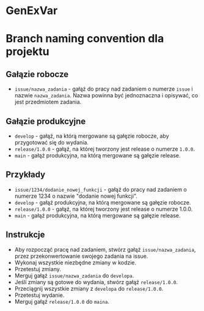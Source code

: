# GenExVar

# Branch naming convention dla projektu

## Gałązie robocze

* `issue/nazwa_zadania` - gałąź do pracy nad zadaniem o numerze `issue` i nazwie `nazwa_zadania`. Nazwa powinna być jednoznaczna i opisywać, co jest przedmiotem zadania.

## Gałązie produkcyjne

* `develop` - gałąź, na którą mergowane są gałęzie robocze, aby przygotować się do wydania.
* `release/1.0.0` - gałąź, na której tworzony jest release o numerze `1.0.0`.
* `main` - gałąź produkcyjna, na którą mergowane są gałęzie release.

## Przykłady

* `issue/1234/dodanie_nowej_funkcji` - gałąź do pracy nad zadaniem o numerze 1234 o nazwie "dodanie nowej funkcji".
* `develop` - gałąź produkcyjna, na którą mergowane są gałęzie robocze.
* `release/1.0.0` - gałąź, na której tworzony jest release o numerze 1.0.0.
* `main` - gałąź produkcyjna, na którą mergowane są gałęzie release.

## Instrukcje

* Aby rozpocząć pracę nad zadaniem, stwórz gałąź `issue/nazwa_zadania`, przez przekonwertowanie swojego zadania na issue.
* Wykonaj wszystkie niezbędne zmiany w kodzie.
* Przetestuj zmiany.
* Merguj gałąź `issue/nazwa_zadania` do `developa`.
* Jeśli zmiany są gotowe do wydania, stwórz gałąź `release/1.0.0`.
* Przeciągnij wszystkie zmiany z `developa` do `release/1.0.0`.
* Przetestuj wydanie.
* Merguj gałąź `release/1.0.0` do `maina`.
